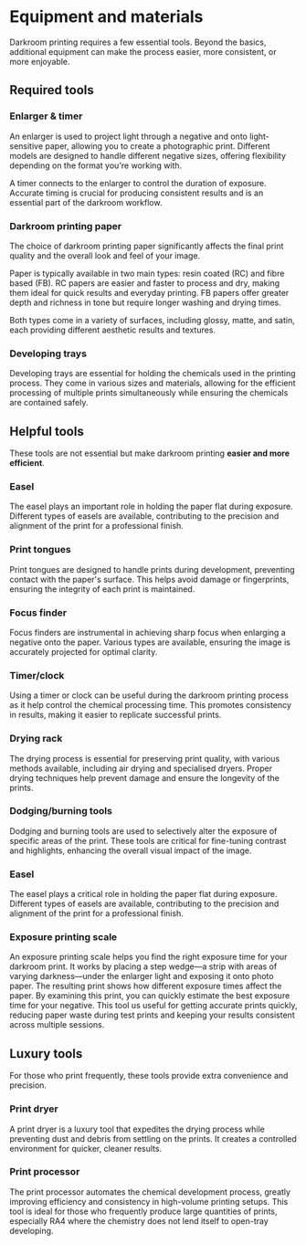 # Equipment and materials

Darkroom printing requires a few essential tools. 
Beyond the basics, additional equipment can make the process easier, more consistent, or more enjoyable.

## Required tools

### Enlarger & timer
An enlarger is used to project light through a negative and onto light-sensitive paper, allowing you to create a photographic print. 
Different models are designed to handle different negative sizes, offering flexibility depending on the format you're working with.

A timer connects to the enlarger to control the duration of exposure. 
Accurate timing is crucial for producing consistent results and is an essential part of the darkroom workflow.

### Darkroom printing paper
The choice of darkroom printing paper significantly affects the final print quality and the overall look and feel of your image. 

Paper is typically available in two main types: resin coated (RC) and fibre based (FB). 
RC papers are easier and faster to process and dry, making them ideal for quick results and everyday printing. 
FB papers offer greater depth and richness in tone but require longer washing and drying times. 

Both types come in a variety of surfaces, including glossy, matte, and satin, each providing different aesthetic results and textures.

### Developing trays
Developing trays are essential for holding the chemicals used in the printing process. 
They come in various sizes and materials, allowing for the efficient processing of multiple prints simultaneously while ensuring the chemicals are contained safely.

## Helpful tools

These tools are not essential but make darkroom printing **easier and more efficient**.

### Easel
The easel plays an important role in holding the paper flat during exposure. 
Different types of easels are available, contributing to the precision and alignment of the print for a professional finish.

### Print tongues
Print tongues are designed to handle prints during development, preventing contact with the paper's surface. 
This helps avoid damage or fingerprints, ensuring the integrity of each print is maintained.

### Focus finder
Focus finders are instrumental in achieving sharp focus when enlarging a negative onto the paper. 
Various types are available, ensuring the image is accurately projected for optimal clarity.

### Timer/clock
Using a timer or clock can be useful during the darkroom printing process as it help control the chemical processing time.
This promotes consistency in results, making it easier to replicate successful prints.

### Drying rack
The drying process is essential for preserving print quality, with various methods available, including air drying and specialised dryers. 
Proper drying techniques help prevent damage and ensure the longevity of the prints.

### Dodging/burning tools
Dodging and burning tools are used to selectively alter the exposure of specific areas of the print. 
These tools are critical for fine-tuning contrast and highlights, enhancing the overall visual impact of the image.

### Easel
The easel plays a critical role in holding the paper flat during exposure. 
Different types of easels are available, contributing to the precision and alignment of the print for a professional finish.

### Exposure printing scale
An exposure printing scale helps you find the right exposure time for your darkroom print. 
It works by placing a step wedge—a strip with areas of varying darkness—under the enlarger light and exposing it onto photo paper. 
The resulting print shows how different exposure times affect the paper. 
By examining this print, you can quickly estimate the best exposure time for your negative.
This tool us useful for getting accurate prints quickly, reducing paper waste during test prints and keeping your results consistent across multiple sessions.

## Luxury tools 

For those who print frequently, these tools provide extra convenience and precision. 

### Print dryer
A print dryer is a luxury tool that expedites the drying process while preventing dust and debris from settling on the prints. 
It creates a controlled environment for quicker, cleaner results.

### Print processor
The print processor automates the chemical development process, greatly improving efficiency and consistency in high-volume printing setups. 
This tool is ideal for those who frequently produce large quantities of prints, especially RA4 where the chemistry does not lend itself to open-tray developing.